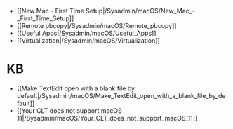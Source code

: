 * [[New Mac - First Time Setup|/Sysadmin/macOS/New_Mac_-_First_Time_Setup]]
* [[Remote pbcopy|/Sysadmin/macOS/Remote_pbcopy]]
* [[Useful Apps|/Sysadmin/macOS/Useful_Apps]]
* [[Virtualization|/Sysadmin/macOS/Virtualization]]

# KB 

* [[Make TextEdit open with a blank file by default|/Sysadmin/macOS/Make_TextEdit_open_with_a_blank_file_by_default]]
* [[Your CLT does not support macOS 11|/Sysadmin/macOS/Your_CLT_does_not_support_macOS_11]]
